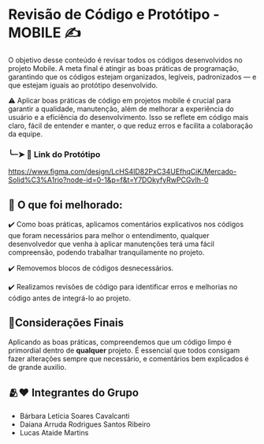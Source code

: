
# Revisão de Código e Protótipo - MOBILE ✍️


  O objetivo desse conteúdo é revisar todos os códigos desenvolvidos no projeto Mobile. 
  A meta final é atingir as boas práticas de programação, garantindo que os códigos estejam organizados, legíveis, padronizados — e que estejam iguais ao protótipo desenvolvido.

⚠️  Aplicar boas práticas de código em projetos mobile é crucial para garantir a qualidade, manutenção, além de melhorar a experiência do usuário e a eficiência do desenvolvimento. Isso se reflete em código mais claro, fácil de entender e manter, o que reduz erros e facilita a colaboração da equipe. 

###  ╰┈➤ 📲 Link do Protótipo 

https://www.figma.com/design/LcHS4ID82PxC34UEfhqCiK/Mercado-Solid%C3%A1rio?node-id=0-1&p=f&t=Y7DOkyfyRwPCGvIh-0


 ## 📝 O que foi melhorado:

 ✔️ Como boas práticas, aplicamos comentários explicativos nos códigos que foram necessários para melhor o entendimento, qualquer desenvolvedor que venha à aplicar manutenções terá uma fácil compreensão, podendo trabalhar tranquilamente no projeto.

✔️ Removemos blocos de códigos desnecessários.

✔️ Realizamos revisões de código para identificar erros e melhorias no código antes de integrá-lo ao projeto. 


## 📌Considerações Finais

Aplicando as boas práticas, compreendemos que um código limpo é primordial dentro de **qualquer** projeto. É essencial que todos consigam fazer alterações sempre que necessário, e comentários bem explicados é de grande auxilio.




## 🫂❤️ Integrantes do Grupo
- Bárbara Letícia Soares Cavalcanti
- Daiana Arruda Rodrigues Santos Ribeiro
- Lucas Ataide Martins





